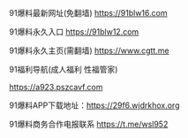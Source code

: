 91爆料最新网址(免翻墙) https://91blw16.com

91爆料永久入口 https://91blw12.com

91爆料永久主页(需翻墙) https://www.cgtt.me

91福利导航(成人福利 性福管家) 

https://a923.pszcavf.com

91爆料APP下载地址：https://29f6.wjdrkhox.org

91爆料商务合作电报联系 https://t.me/wsl952
